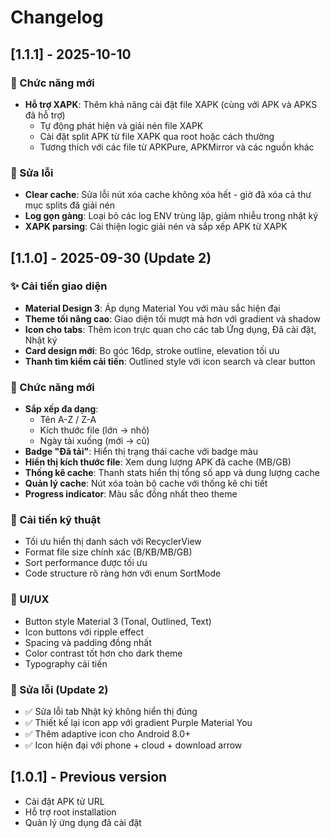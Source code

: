 # Changelog

## [1.1.1] - 2025-10-10
### 🎯 Chức năng mới
- **Hỗ trợ XAPK**: Thêm khả năng cài đặt file XAPK (cùng với APK và APKS đã hỗ trợ)
  - Tự động phát hiện và giải nén file XAPK
  - Cài đặt split APK từ file XAPK qua root hoặc cách thường
  - Tương thích với các file từ APKPure, APKMirror và các nguồn khác

### 🐛 Sửa lỗi
- **Clear cache**: Sửa lỗi nút xóa cache không xóa hết - giờ đã xóa cả thư mục splits đã giải nén
- **Log gọn gàng**: Loại bỏ các log ENV trùng lặp, giảm nhiễu trong nhật ký
- **XAPK parsing**: Cải thiện logic giải nén và sắp xếp APK từ XAPK

## [1.1.0] - 2025-09-30 (Update 2)

### ✨ Cải tiến giao diện
- **Material Design 3**: Áp dụng Material You với màu sắc hiện đại
- **Theme tối nâng cao**: Giao diện tối mượt mà hơn với gradient và shadow
- **Icon cho tabs**: Thêm icon trực quan cho các tab Ứng dụng, Đã cài đặt, Nhật ký
- **Card design mới**: Bo góc 16dp, stroke outline, elevation tối ưu
- **Thanh tìm kiếm cải tiến**: Outlined style với icon search và clear button

### 🎯 Chức năng mới
- **Sắp xếp đa dạng**:
  - Tên A-Z / Z-A
  - Kích thước file (lớn → nhỏ)
  - Ngày tải xuống (mới → cũ)
- **Badge "Đã tải"**: Hiển thị trạng thái cache với badge màu
- **Hiển thị kích thước file**: Xem dung lượng APK đã cache (MB/GB)
- **Thống kê cache**: Thanh stats hiển thị tổng số app và dung lượng cache
- **Quản lý cache**: Nút xóa toàn bộ cache với thống kê chi tiết
- **Progress indicator**: Màu sắc đồng nhất theo theme

### 🔧 Cải tiến kỹ thuật
- Tối ưu hiển thị danh sách với RecyclerView
- Format file size chính xác (B/KB/MB/GB)
- Sort performance được tối ưu
- Code structure rõ ràng hơn với enum SortMode

### 🎨 UI/UX
- Button style Material 3 (Tonal, Outlined, Text)
- Icon buttons với ripple effect
- Spacing và padding đồng nhất
- Color contrast tốt hơn cho dark theme
- Typography cải tiến

### 🐛 Sửa lỗi (Update 2)
- ✅ Sửa lỗi tab Nhật ký không hiển thị đúng
- ✅ Thiết kế lại icon app với gradient Purple Material You
- ✅ Thêm adaptive icon cho Android 8.0+
- ✅ Icon hiện đại với phone + cloud + download arrow

## [1.0.1] - Previous version
- Cài đặt APK từ URL
- Hỗ trợ root installation
- Quản lý ứng dụng đã cài đặt
